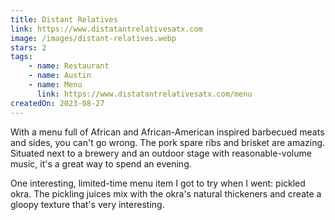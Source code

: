 ```yaml
---
title: Distant Relatives
link: https://www.distatantrelativesatx.com
image: /images/distant-relatives.webp
stars: 2
tags:
    - name: Restaurant
    - name: Austin
    - name: Menu
      link: https://www.distatantrelativesatx.com/menu
createdOn: 2023-08-27
---
```


With a menu full of African and African-American inspired barbecued meats and sides, you can't go wrong. The pork spare ribs and brisket are amazing. Situated next to a brewery and an outdoor stage with reasonable-volume music, it's a great way to spend an evening.

<aside>

One interesting, limited-time menu item I got to try when I went: pickled okra. The pickling juices mix with the okra's natural thickeners and create a gloopy texture that's very interesting.

</aside>
